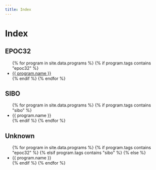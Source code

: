 ```yaml
---
title: Index
---
```


# Index

## EPOC32

<ul>
    {% for program in site.data.programs %}
        {% if program.tags contains "epoc32" %}
            <li><a href="/programs/{{ program.uid }}">{{ program.name }}</a></li>
        {% endif %}
    {% endfor %}
</ul>

## SIBO

<ul>
    {% for program in site.data.programs %}
        {% if program.tags contains "sibo" %}
            <li>{{ program.name }}</li>
        {% endif %}
    {% endfor %}
</ul>

## Unknown

<ul>
    {% for program in site.data.programs %}
        {% if program.tags contains "epoc32" %}
        {% elsif program.tags contains "sibo" %}
        {% else %}
            <li>{{ program.name }}</li>
        {% endif %}
    {% endfor %}
</ul>